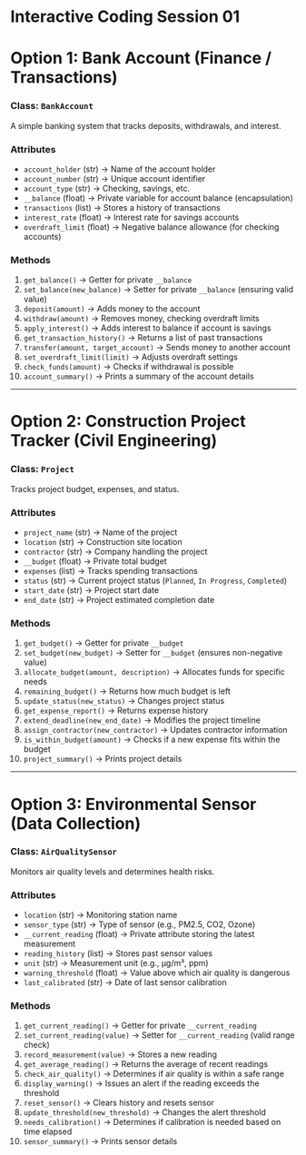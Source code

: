 # Interactive Coding Session 01

# **Option 1: Bank Account (Finance / Transactions)**
### **Class: `BankAccount`**
A simple banking system that tracks deposits, withdrawals, and interest.

### **Attributes**
- `account_holder` (str) → Name of the account holder
- `account_number` (str) → Unique account identifier
- `account_type` (str) → Checking, savings, etc.
- `__balance` (float) → Private variable for account balance (encapsulation)
- `transactions` (list) → Stores a history of transactions
- `interest_rate` (float) → Interest rate for savings accounts
- `overdraft_limit` (float) → Negative balance allowance (for checking accounts)

### **Methods**
1. `get_balance()` → Getter for private `__balance`
2. `set_balance(new_balance)` → Setter for private `__balance` (ensuring valid value)
3. `deposit(amount)` → Adds money to the account
4. `withdraw(amount)` → Removes money, checking overdraft limits
5. `apply_interest()` → Adds interest to balance if account is savings
6. `get_transaction_history()` → Returns a list of past transactions
7. `transfer(amount, target_account)` → Sends money to another account
8. `set_overdraft_limit(limit)` → Adjusts overdraft settings
9. `check_funds(amount)` → Checks if withdrawal is possible
10. `account_summary()` → Prints a summary of the account details

---

# **Option 2: Construction Project Tracker (Civil Engineering)**
### **Class: `Project`**
Tracks project budget, expenses, and status.

### **Attributes**
- `project_name` (str) → Name of the project
- `location` (str) → Construction site location
- `contractor` (str) → Company handling the project
- `__budget` (float) → Private total budget
- `expenses` (list) → Tracks spending transactions
- `status` (str) → Current project status (`Planned`, `In Progress`, `Completed`)
- `start_date` (str) → Project start date
- `end_date` (str) → Project estimated completion date

### **Methods**
1. `get_budget()` → Getter for private `__budget`
2. `set_budget(new_budget)` → Setter for `__budget` (ensures non-negative value)
3. `allocate_budget(amount, description)` → Allocates funds for specific needs
4. `remaining_budget()` → Returns how much budget is left
5. `update_status(new_status)` → Changes project status
6. `get_expense_report()` → Returns expense history
7. `extend_deadline(new_end_date)` → Modifies the project timeline
8. `assign_contractor(new_contractor)` → Updates contractor information
9. `is_within_budget(amount)` → Checks if a new expense fits within the budget
10. `project_summary()` → Prints project details

---

# **Option 3: Environmental Sensor (Data Collection)**
### **Class: `AirQualitySensor`**
Monitors air quality levels and determines health risks.

### **Attributes**
- `location` (str) → Monitoring station name
- `sensor_type` (str) → Type of sensor (e.g., PM2.5, CO2, Ozone)
- `__current_reading` (float) → Private attribute storing the latest measurement
- `reading_history` (list) → Stores past sensor values
- `unit` (str) → Measurement unit (e.g., µg/m³, ppm)
- `warning_threshold` (float) → Value above which air quality is dangerous
- `last_calibrated` (str) → Date of last sensor calibration

### **Methods**
1. `get_current_reading()` → Getter for private `__current_reading`
2. `set_current_reading(value)` → Setter for `__current_reading` (valid range check)
3. `record_measurement(value)` → Stores a new reading
4. `get_average_reading()` → Returns the average of recent readings
5. `check_air_quality()` → Determines if air quality is within a safe range
6. `display_warning()` → Issues an alert if the reading exceeds the threshold
7. `reset_sensor()` → Clears history and resets sensor
8. `update_threshold(new_threshold)` → Changes the alert threshold
9. `needs_calibration()` → Determines if calibration is needed based on time elapsed
10. `sensor_summary()` → Prints sensor details
